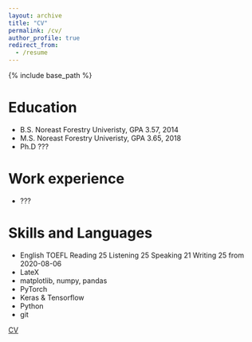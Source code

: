 ```yaml
---
layout: archive
title: "CV"
permalink: /cv/
author_profile: true
redirect_from:
  - /resume
---
```


{% include base_path %}

Education
======
* B.S. Noreast Forestry Univeristy, GPA 3.57, 2014 
* M.S. Noreast Forestry Univeristy, GPA 3.65, 2018
* Ph.D ???

Work experience
======
* ???

Skills and Languages
======
* English TOEFL Reading 25 Listening 25 Speaking 21 Writing 25 from 2020-08-06
* LateX
* matplotlib, numpy, pandas
* PyTorch
* Keras & Tensorflow
* Python
* git

[CV](https://mrluin.github.io/files/cv.pdf)
